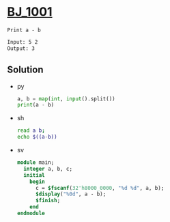 # [BJ_1001](https://acmicpc.net/problem/1001)

```en
Print a - b
```

```txt
Input: 5 2
Output: 3
```

## Solution

* py

  ```py
  a, b = map(int, input().split())
  print(a - b)
  ```

* sh

  ```sh
  read a b;
  echo $((a-b))
  ```

* sv

  ```sv
  module main;
    integer a, b, c;
    initial
      begin
        c = $fscanf(32'h8000_0000, "%d %d", a, b);
        $display("%0d", a - b);
        $finish;
      end
  endmodule
  ```
